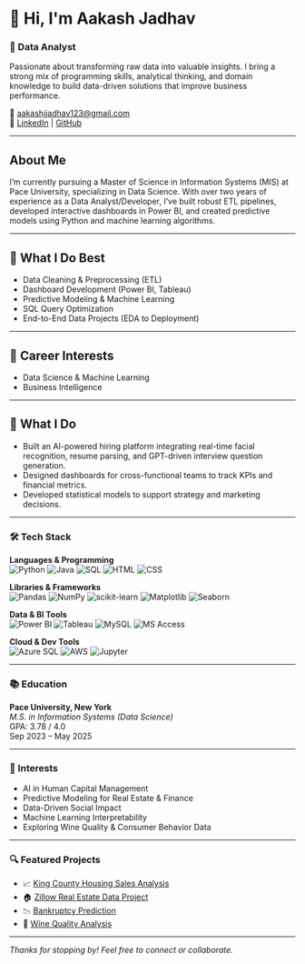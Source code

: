 # 👋 Hi, I'm Aakash Jadhav

### 🎯 Data Analyst  
Passionate about transforming raw data into valuable insights. I bring a strong mix of programming skills, analytical thinking, and domain knowledge to build data-driven solutions that improve business performance.

📧 [aakashjjadhav123@gmail.com](mailto:aakashjjadhav123@gmail.com)  
🔗 [LinkedIn](https://www.linkedin.com/in/aakashjadhav123) | [GitHub](https://github.com/AJJadhav29)

---

##  About Me
I’m currently pursuing a Master of Science in Information Systems (MIS) at Pace University, specializing in Data Science. With over two years of experience as a Data Analyst/Developer, I’ve built robust ETL pipelines, developed interactive dashboards in Power BI, and created predictive models using Python and machine learning algorithms.

---

## 🚀 What I Do Best
- Data Cleaning & Preprocessing (ETL)
- Dashboard Development (Power BI, Tableau)
- Predictive Modeling & Machine Learning
- SQL Query Optimization
- End-to-End Data Projects (EDA to Deployment)

---

## 💼 Career Interests
- Data Science & Machine Learning
- Business Intelligence
---

## 📂 What I Do
- Built an AI-powered hiring platform integrating real-time facial recognition, resume parsing, and GPT-driven interview question generation.
- Designed dashboards for cross-functional teams to track KPIs and financial metrics.
- Developed statistical models to support strategy and marketing decisions.

---

### 🛠️ Tech Stack

**Languages & Programming**  
![Python](https://img.shields.io/badge/-Python-3776AB?logo=python&logoColor=white&style=flat-square)
![Java](https://img.shields.io/badge/-Java-007396?logo=java&logoColor=white&style=flat-square)
![SQL](https://img.shields.io/badge/-SQL-4479A1?logo=postgresql&logoColor=white&style=flat-square)
![HTML](https://img.shields.io/badge/-HTML5-E34F26?logo=html5&logoColor=white&style=flat-square)
![CSS](https://img.shields.io/badge/-CSS3-1572B6?logo=css3&logoColor=white&style=flat-square)

**Libraries & Frameworks**  
![Pandas](https://img.shields.io/badge/-Pandas-150458?logo=pandas&logoColor=white&style=flat-square)
![NumPy](https://img.shields.io/badge/-NumPy-013243?logo=numpy&logoColor=white&style=flat-square)
![scikit-learn](https://img.shields.io/badge/-Scikit--learn-F7931E?logo=scikitlearn&logoColor=white&style=flat-square)
![Matplotlib](https://img.shields.io/badge/-Matplotlib-11557C?logo=python&logoColor=white&style=flat-square)
![Seaborn](https://img.shields.io/badge/-Seaborn-4C6EB1?style=flat-square)

**Data & BI Tools**  
![Power BI](https://img.shields.io/badge/-Power%20BI-F2C811?logo=powerbi&logoColor=black&style=flat-square)
![Tableau](https://img.shields.io/badge/-Tableau-E97627?logo=tableau&logoColor=white&style=flat-square)
![MySQL](https://img.shields.io/badge/-MySQL-4479A1?logo=mysql&logoColor=white&style=flat-square)
![MS Access](https://img.shields.io/badge/-MS%20Access-A4373A?logo=microsoft-access&logoColor=white&style=flat-square)

**Cloud & Dev Tools**  
![Azure SQL](https://img.shields.io/badge/-Azure%20SQL-0078D4?logo=microsoftazure&logoColor=white&style=flat-square)
![AWS](https://img.shields.io/badge/-AWS-232F3E?logo=amazon-aws&logoColor=white&style=flat-square)
![Jupyter](https://img.shields.io/badge/-Jupyter-F37626?logo=jupyter&logoColor=white&style=flat-square)

---

### 📚 Education
**Pace University, New York**  
*M.S. in Information Systems (Data Science)*  
GPA: 3.78 / 4.0  
Sep 2023 – May 2025

---

### 🌱 Interests
- AI in Human Capital Management  
- Predictive Modeling for Real Estate & Finance  
- Data-Driven Social Impact  
- Machine Learning Interpretability  
- Exploring Wine Quality & Consumer Behavior Data

---

### 🔍 Featured Projects
- 📈 [King County Housing Sales Analysis](https://github.com/AJJadhav29/King-County-Housing-Sales-Analysis)  
- 🏠 [Zillow Real Estate Data Project](https://github.com/AJJadhav29/Zillow_Database_Project.git)  
- 📉 [Bankruptcy Prediction](https://github.com/AJJadhav29/Bankruptcy_Prediction_Project.git)  
- 🍷 [Wine Quality Analysis](https://github.com/AJJadhav29/WineQuality_Python_Project.git)

---

_Thanks for stopping by! Feel free to connect or collaborate._

